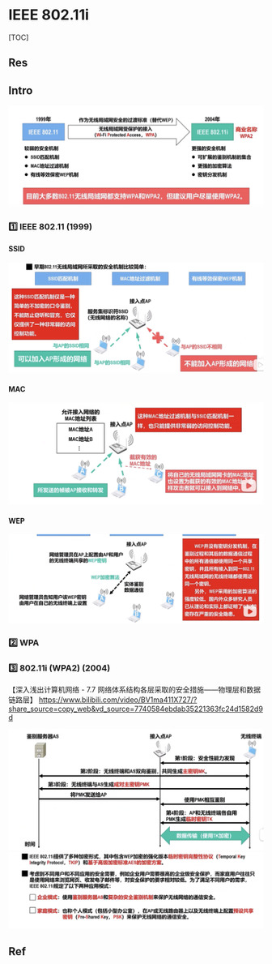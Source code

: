 # IEEE 802.11i

[TOC]



## Res


## Intro
![](../../../../../../Assets/Pics/Screenshot%202023-03-26%20at%205.38.50%20PM.png)
### 1️⃣ IEEE 802.11 (1999)
#### SSID
![](../../../../../../Assets/Pics/Screenshot%202023-03-26%20at%205.59.52%20PM.png)

#### MAC
![](../../../../../../Assets/Pics/Screenshot%202023-03-26%20at%206.00.08%20PM.png)

#### WEP
![](../../../../../../Assets/Pics/Screenshot%202023-03-26%20at%206.00.21%20PM.png)


### 2️⃣ WPA


### 3️⃣ 802.11i (WPA2) (2004)

【深入浅出计算机网络 - 7.7 网络体系结构各层采取的安全措施——物理层和数据链路层】 https://www.bilibili.com/video/BV1ma411X727/?share_source=copy_web&vd_source=7740584ebdab35221363fc24d1582d9d


![](../../../../../../Assets/Pics/Screenshot%202023-03-26%20at%206.00.54%20PM.png)
![](../../../../../../Assets/Pics/Screenshot%202023-03-26%20at%206.01.14%20PM.png)



## Ref

